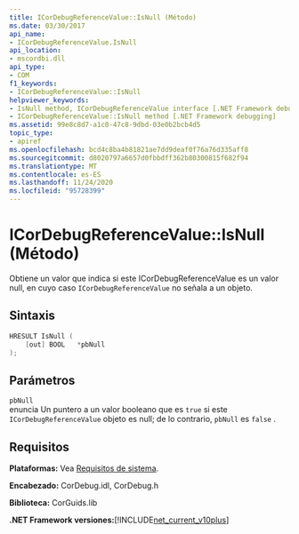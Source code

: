 ```yaml
---
title: ICorDebugReferenceValue::IsNull (Método)
ms.date: 03/30/2017
api_name:
- ICorDebugReferenceValue.IsNull
api_location:
- mscordbi.dll
api_type:
- COM
f1_keywords:
- ICorDebugReferenceValue::IsNull
helpviewer_keywords:
- IsNull method, ICorDebugReferenceValue interface [.NET Framework debugging]
- ICorDebugReferenceValue::IsNull method [.NET Framework debugging]
ms.assetid: 99e8c8d7-a1c0-47c8-9dbd-03e0b2bcb4d5
topic_type:
- apiref
ms.openlocfilehash: bcd4c8ba4b81821ae7dd9deaf0f76a76d335aff8
ms.sourcegitcommit: d8020797a6657d0fbbdff362b80300815f682f94
ms.translationtype: MT
ms.contentlocale: es-ES
ms.lasthandoff: 11/24/2020
ms.locfileid: "95728399"
---
```

# <a name="icordebugreferencevalueisnull-method"></a>ICorDebugReferenceValue::IsNull (Método)

Obtiene un valor que indica si este ICorDebugReferenceValue es un valor null, en cuyo caso `ICorDebugReferenceValue` no señala a un objeto.  
  
## <a name="syntax"></a>Sintaxis  
  
```cpp  
HRESULT IsNull (  
    [out] BOOL   *pbNull  
);  
```  
  
## <a name="parameters"></a>Parámetros  

 `pbNull`  
 enuncia Un puntero a un valor booleano que es `true` si este `ICorDebugReferenceValue` objeto es null; de lo contrario, `pbNull` es `false` .  
  
## <a name="requirements"></a>Requisitos  

 **Plataformas:** Vea [Requisitos de sistema](../../get-started/system-requirements.md).  
  
 **Encabezado:** CorDebug.idl, CorDebug.h  
  
 **Biblioteca:** CorGuids.lib  
  
 **.NET Framework versiones:**[!INCLUDE[net_current_v10plus](../../../../includes/net-current-v10plus-md.md)]
